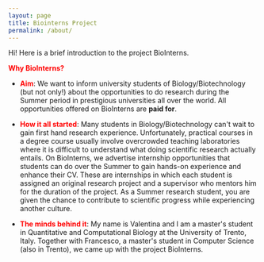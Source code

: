 ```yaml
---
layout: page
title: Biointerns Project 
permalink: /about/
---
```


Hi! Here is a brief introduction to the project BioInterns.

<span style="color:red">**Why BioInterns?**</span>

 * <span style="color:red">**Aim**</span>: We want to inform university students of Biology/Biotechnology (but not only!) about the opportunities to do research during the Summer period in prestigious universities all over the world. All opportunities offered on BioInterns are **paid for**.

 * <span style="color:red">**How it all started**</span>: Many students in Biology/Biotechnology can't wait to gain first hand research experience. Unfortunately, practical courses in a degree course usually involve overcrowded teaching laboratories where it is difficult to understand what doing scientific research actually entails. On BioInterns, we advertise internship opportunities that students can do over the Summer to gain hands-on experience and enhance their CV. These are internships in which each student is assigned an original research project and a supervisor who mentors him for the duration of the project. As a Summer research student, you are given the chance to contribute to scientific progress while experiencing another culture. 

 * <span style="color:red">**The minds behind it**</span>: My name is Valentina and I am a master's student in Quantitative and Computational Biology at the University of Trento, Italy. Together with Francesco, a master's student in Computer Science (also in Trento), we came up with the project BioInterns. 
